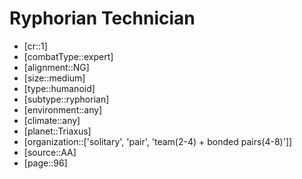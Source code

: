 
# Ryphorian Technician

- [cr::1]
- [combatType::expert]
- [alignment::NG]
- [size::medium]
- [type::humanoid]
- [subtype::ryphorian]
- [environment::any]
- [climate::any]
- [planet::Triaxus]
- [organization::['solitary', 'pair', 'team(2-4) + bonded pairs(4-8)']]
- [source::AA]
- [page::96]
